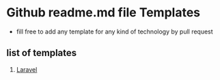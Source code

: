 # Github readme.md file Templates
- fill free to add any template for any kind of technology by pull request

## list of templates
1. <a href="https://github.com/abdulbasit-dev/github-readme.md-templates/blob/main/laravel.md">Laravel</a>

